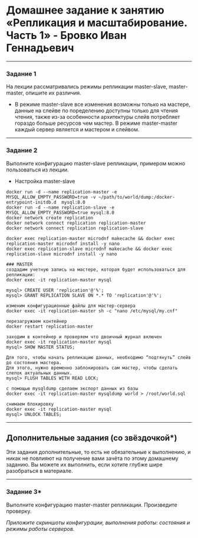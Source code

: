 # Домашнее задание к занятию «Репликация и масштабирование. Часть 1» - Бровко Иван Геннадьевич

---

### Задание 1

На лекции рассматривались режимы репликации master-slave, master-master, опишите их различия.

* В режиме master-slave все изменения возможны только на мастере, данные на слейве по поределению доступны только для чтения чтения, также из-за особенности архитектуры слейв потребляет гораздо больше ресурсов чем мастер. В режиме master-master каждый сервер является и мастером и слейвом.

---

### Задание 2

Выполните конфигурацию master-slave репликации, примером можно пользоваться из лекции.
* Настройка master-slave
```
docker run -d --name replication-master -e MYSQL_ALLOW_EMPTY_PASSWORD=true -v ~/path/to/world/dump:/docker-entrypoint-initdb.d  mysql:8.0
docker run -d --name replication-slave -e MYSQL_ALLOW_EMPTY_PASSWORD=true mysql:8.0
docker network create replication
docker network connect replication replication-master
docker network connect replication replication-slave

docker exec replication-master microdnf makecache && docker exec replication-master microdnf install -y nano
docker exec replication-slave microdnf makecache && docker exec replication-slave microdnf install -y nano

### MASTER
создадим учетную запись на мастере, которая будет использоваться для репликации:
docker exec -it replication-master mysql

mysql> CREATE USER 'replication'@'%';
mysql> GRANT REPLICATION SLAVE ON *.* TO 'replication'@'%';

изменим конфигурационные файлы для мастер-сервера
docker exec -it replication-master sh -c "nano /etc/mysql/my.cnf"

перезагружаем контейнер
docker restart replication-master

заходим в контейнер и проверяем что двоичный журнал включен
docker exec -it replication-master mysql
mysql> SHOW MASTER STATUS;

Для того, чтобы начать репликацию данных, необходимо “подтянуть” слейв до состояния мастера.
Для этого, нужно временно заблокировать сам мастер, чтобы сделать слепок актуальных данных.
mysql> FLUSH TABLES WITH READ LOCK;

с помощью mysqldump сделаем экспорт данных из базы
docker exec -it replication-master mysqldump world > /root/world.sql

снимаем блокировку
docker exec -it replication-master mysql
mysql> UNLOCK TABLES;

```



---

## Дополнительные задания (со звёздочкой*)
Эти задания дополнительные, то есть не обязательные к выполнению, и никак не повлияют на получение вами зачёта по этому домашнему заданию. Вы можете их выполнить, если хотите глубже шире разобраться в материале.

---

### Задание 3* 

Выполните конфигурацию master-master репликации. Произведите проверку.

*Приложите скриншоты конфигурации, выполнения работы: состояния и режимы работы серверов.*
